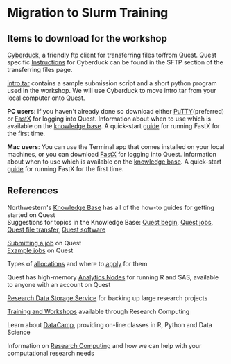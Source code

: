 # Migration to Slurm Training

## Items to download for the workshop    
[Cyberduck](https://cyberduck.io/), a friendly ftp client for transferring files to/from Quest.  Quest specific [Instructions](https://kb.northwestern.edu/quest-filetransfer) for Cyberduck can be found in the SFTP section of the transferring files page.  
  
[intro.tar](https://github.com/nuitrcs/intro_quest_workshop/raw/master/intro.tar) contains a sample submission script and a short python program used in the workshop.  We will use Cyberduck to move intro.tar from your local computer onto Quest. 
  
 **PC users**: If you haven't already done so download either [PuTTY](https://www.chiark.greenend.org.uk/~sgtatham/putty/)(preferred) or [FastX](https://www.starnet.com/fastx/current-client) for logging into Quest.  Information about when to use which is available on the [knowledge base](https://kb.northwestern.edu/quest-login).  A quick-start [guide](https://kb.northwestern.edu///internal/page.php?id=69237#config2) for running FastX for the first time.  
 
 **Mac users**: You can use the Terminal app that comes installed on your local machines, or you can download [FastX](https://www.starnet.com/fastx/current-client) for logging into Quest.  Information about when to use which is available on the [knowledge base](https://kb.northwestern.edu/quest-login).  A quick-start [guide](https://kb.northwestern.edu///internal/page.php?id=69237#config2) for running FastX for the first time.  

  
## References
Northwestern's [Knowledge Base](https://kb.northwestern.edu/) has all of the how-to guides for getting started on Quest  
Suggestions for topics in the Knowledge Base: [Quest begin](https://kb.northwestern.edu/search.php?q=quest+begin&cat=0&aud=0), [Quest jobs](https://kb.northwestern.edu/search.php?q=quest+jobs&cat=0&aud=0), [Quest file transfer](https://kb.northwestern.edu/search.php?q=Quest+file+transfer&cat=0&aud=0), [Quest software](https://kb.northwestern.edu/page.php?id=70714)

[Submitting a job](https://kb.northwestern.edu/page.php?id=69247) on Quest  
[Example jobs](https://kb.northwestern.edu/page.php?id=70719) on Quest   
  
Types of [allocations](http://www.it.northwestern.edu/research/user-services/quest/allocation-guidelines.html) and where to [apply](http://www.it.northwestern.edu/secure/forms/research/allocation-request.html) for them  

Quest has high-memory [Analytics Nodes](http://www.it.northwestern.edu/research/user-services/quest/analytic-nodes.html) for running R and SAS, available to anyone with an account on Quest  

[Research Data Storage Service](http://www.it.northwestern.edu/research/user-services/storage/research-data.html) for backing up large research projects

[Training and Workshops](http://www.it.northwestern.edu/research/campus-events/index.html) available through Research Computing

Learn about [DataCamp](http://www.it.northwestern.edu/research/campus-events/data-camp.html), providing on-line classes in R, Python and Data Science

Information on [Research Computing](http://www.it.northwestern.edu/research/) and how we can help with your computational research needs 
